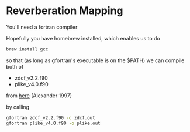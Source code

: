 

# Reverberation Mapping 

You'll need a fortran compiler 

Hopefully you have homebrew installed, which enables us to do 
```bash
brew install gcc
```
so that (as long as gfortran's executable is on the $PATH) we can compile both of 
- zdcf_v2.2.f90
- plike_v4.0.f90

from [here](https://www.weizmann.ac.il/particle/tal/research-activities/software) (Alexander 1997)


by calling

```bash
gfortran zdcf_v2.2.f90 -o zdcf.out
gfortran plike_v4.0.f90 -o plike.out
```
